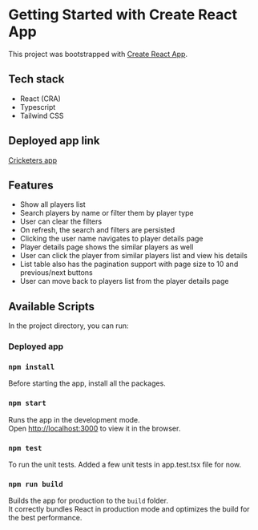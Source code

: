 # Getting Started with Create React App

This project was bootstrapped with [Create React App](https://github.com/facebook/create-react-app).

## Tech stack

- React (CRA)
- Typescript
- Tailwind CSS

## Deployed app link

[Cricketers app](https://cricketers-app-typescript-tailwind.vercel.app/)

## Features

- Show all players list
- Search players by name or filter them by player type
- User can clear the filters
- On refresh, the search and filters are persisted
- Clicking the user name navigates to player details page
- Player details page shows the similar players as well
- User can click the player from similar players list and view his details
- List table also has the pagination support with page size to 10 and previous/next buttons
- User can move back to players list from the player details page

## Available Scripts

In the project directory, you can run:

### Deployed app

### `npm install`

Before starting the app, install all the packages.

### `npm start`

Runs the app in the development mode.\
Open [http://localhost:3000](http://localhost:3000) to view it in the browser.

### `npm test`

To run the unit tests. Added a few unit tests in app.test.tsx file for now.

### `npm run build`

Builds the app for production to the `build` folder.\
It correctly bundles React in production mode and optimizes the build for the best performance.
